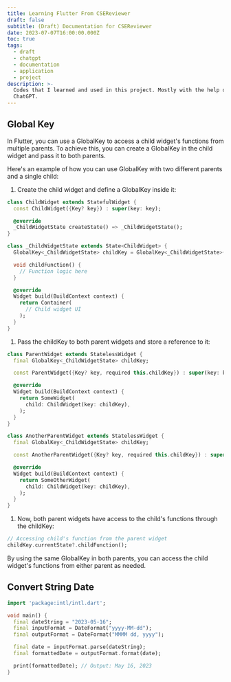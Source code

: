 ```yaml
---
title: Learning Flutter From CSEReviewer
draft: false
subtitle: (Draft) Documentation for CSEReviewer
date: 2023-07-07T16:00:00.000Z
toc: true
tags:
  - draft
  - chatgpt
  - documentation
  - application
  - project
description: >-
  Codes that I learned and used in this project. Mostly with the help of
  ChatGPT.
---
```


## &#x20;Global Key

In Flutter, you can use a GlobalKey to access a child widget's functions from multiple parents. To achieve this, you can create a GlobalKey in the child widget and pass it to both parents.

Here's an example of how you can use GlobalKey with two different parents and a single child:

1. Create the child widget and define a GlobalKey inside it:

```dart
class ChildWidget extends StatefulWidget {
  const ChildWidget({Key? key}) : super(key: key);

  @override
  _ChildWidgetState createState() => _ChildWidgetState();
}

class _ChildWidgetState extends State<ChildWidget> {
  GlobalKey<_ChildWidgetState> childKey = GlobalKey<_ChildWidgetState>();

  void childFunction() {
    // Function logic here
  }

  @override
  Widget build(BuildContext context) {
    return Container(
      // Child widget UI
    );
  }
}
```

1. Pass the childKey to both parent widgets and store a reference to it:

```dart
class ParentWidget extends StatelessWidget {
  final GlobalKey<_ChildWidgetState> childKey;

  const ParentWidget({Key? key, required this.childKey}) : super(key: key);

  @override
  Widget build(BuildContext context) {
    return SomeWidget(
      child: ChildWidget(key: childKey),
    );
  }
}

class AnotherParentWidget extends StatelessWidget {
  final GlobalKey<_ChildWidgetState> childKey;

  const AnotherParentWidget({Key? key, required this.childKey}) : super(key: key);

  @override
  Widget build(BuildContext context) {
    return SomeOtherWidget(
      child: ChildWidget(key: childKey),
    );
  }
}
```

1. Now, both parent widgets have access to the child's functions through the childKey:

```dart
// Accessing child's function from the parent widget
childKey.currentState?.childFunction();
```

By using the same GlobalKey in both parents, you can access the child widget's functions from either parent as needed.

## Convert String Date

```dart
import 'package:intl/intl.dart';

void main() {
  final dateString = "2023-05-16";
  final inputFormat = DateFormat("yyyy-MM-dd");
  final outputFormat = DateFormat("MMMM dd, yyyy");

  final date = inputFormat.parse(dateString);
  final formattedDate = outputFormat.format(date);

  print(formattedDate); // Output: May 16, 2023
}
```
